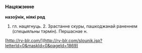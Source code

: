 ### Нацяжэнне
**назоўнік, ніякі род**

1. гл. нацягнуць. 2. Зрастанне скуры, пашкоджанай раненнем (спецыяльны тэрмін). Першаснае н.

<a rel="author">[http://rv-blr.com/](http://rv-blr.com/slounik.jsp?letterId=0&maskId=0&pageId=1869)</a>
